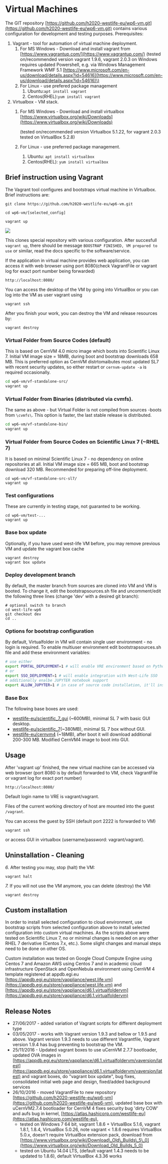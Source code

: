# Virtual Machines

The GIT repository [https://github.com/h2020-westlife-eu/wp6-vm.git](https://github.com/h2020-westlife-eu/wp6-vm.git) contains various configuration for development and testing purposes. Prerequisites:

1. Vagrant - tool for automation of virtual machine deployment. 
   1. For MS Windows - Download and install vagrant from [https://www.vagrantup.com/](https://www.vagrantup.com/)  \(tested on/recommended version vagrant 1.9.6, vagrant 2.0.3 on Windows requires updated Powershell, e.g. via Windows Management Framework WMF 5.1 [https://www.microsoft.com/en-us/download/details.aspx?id=54616](https://www.microsoft.com/en-us/download/details.aspx?id=54616)\) 
   2. For Linux - use prefered package management
      1. Ubuntu:`apt install vagrant`
      2. Centos\(RHEL\):`yum install vagrant`
2. Virtualbox - VM stack. 
   1. For MS Windows - Download and install virtualbox [https://www.virtualbox.org/wiki/Downloads](https://www.virtualbox.org/wiki/Downloads)

      \(tested on/recommended version Virtualbox 5.1.22, for vagrant 2.0.3 tested on VirtualBox 5.2.8\)

   2. For Linux - use preferred package management. 
      1. Ubuntu: `apt install virtualbox`
      2. Centos\(RHEL\): `yum install virtualbox`

## Brief instruction using Vagrant

The Vagrant tool configures and bootstraps virtual machine in Virtualbox. Brief instructions are:

```text
git clone https://github.com/h2020-westlife-eu/wp6-vm.git

cd wp6-vm/[selected_config]

vagrant up
```

![](.gitbook/assets/vmvagrantup.gif)

This clones special repository with various configuration. After succesfull `vagrant up`, there should be message `BOOSTRAP FINISHED, VM prepared to use` or similar, read the docs specific to the software/service.

If the application in virtual machine provides web application, you can access it with web browser using port 8080\(check VagrantFile or vagrant log for exact port number being forwarded\)

```text
http://localhost:8080/
```

You can access the desktop of the VM by going into VirtualBox or you can log into the VM as user vagrant using

```text
vagrant ssh
```

After you finish your work, you can destroy the VM and release resources by:

```text
vagrant destroy
```

### Virtual Folder from Source Codes \(default\)

This is based on CernVM 4.0 micro image which boots into Scientific Linux 7. Initial VM image size = 18MB, during boot and bootstrap downloads 658 MB. This is preferred option as CernVM distrtomaibutes most updated SL7 with recent security updates, so either restart or `cernvm-update -a` is required occasionally.

```bash
cd wp6-vm/vf-standalone-src/
vagrant up
```

### Virtual Folder from Binaries \(distributed via cvmfs\).

The same as above - but Virtual Folder is not compiled from sources -boots from `\cvmfs\`. This option is faster, the last stable release is distributed.

```bash
cd wp6-vm/vf-standalone-bin/
vagrant up
```

### Virtual Folder from Source Codes on Scientific Linux 7 \(~RHEL 7\)

It is based on minimal Scientific Linux 7 - no dependency on online repositories at all. Initial VM image size = 665 MB, boot and bootstrap download 320 MB. 
Recommended for preparing off-line deployment.

```text
cd wp6-vm/vf-standalone-src-sl7/
vagrant up
```

### Test configurations

These are currently in testing stage, not guaranted to be working.

```text
cd wp6-vm/test-...
vagrant up
```

### Base box update

Optionally, if you have used west-life VM before, you may remove previous VM and update the vagrant box cache

```text
vagrant destroy
vagrant box update    
```

### Deploy development branch

By default, the master branch from sources are cloned into VM and VM is booted. To change it, edit the bootstrapsources.sh file and uncomment/edit the following three lines \(change 'dev' with a desired git branch\):

```text
# optional switch to branch
cd west-life-wp6
git checkout dev
cd ..
```

### Options for bootstrap configuration

By default, Virtualfolder in VM will contain single user environment - no login is required. 
To enable multiuser environment edit bootstrapsources.sh file and add these environment variables:

```bash
# use either
export PORTAL_DEPLOYMENT=1 # will enable VRE environment based on Python Django project, don't combine with West-Life SSO
# or
export SSO_DEPLOYMENT=1 # will enable integration with West-Life SSO
# additionally enalbe JUPYTER notebook support
export ALLOW_JUPYTER=1 # in case of source code installation, it'll install jupyter notebook and all it's dependencies  
```

### Base Box

The following base boxes are used:

* [westlife-eu/scientific_7_gui](https://app.vagrantup.com/westlife-eu/boxes/scientific_7_gui) \(~600MB\), minimal SL 7 with basic GUI desktop.
* [westlife-eu/scientific_7](https://app.vagrantup.com/westlife-eu/boxes/scientific_7)\(~380MB\), minimal SL 7 box without GUI.
* [westlife-eu/cernvm4](https://app.vagrantup.com/westlife-eu/boxes/cernvm4)  \(~18MB\), after boot it will download additional 200-300 MB. Modified CernVM4 image to boot into GUI.

## Usage

After 'vagrant up' finished, the new virtual machine can be accessed via web browser \(port 8080 is by default forwarded to VM, check VagrantFile or vagrant log for exact port number\)

```text
http://localhost:8080/
```

Default login name to VRE is vagrant/vagrant.

Files of the current working directory of host are mounted into the guest `/vagrant`.

You can access the guest by SSH \(default port 2222 is forwarded to VM\)

```text
vagrant ssh
```

or access GUI in virtualbox \(username/password: vagrant/vagrant\).

## Uninstallation - Cleaning

_6._ After testing you may, stop \(halt\) the VM:

```text
vagrant halt
```

_7._ If you will not use the VM anymore, you can delete \(destroy\) the VM:

```text
vagrant destroy
```

## Custom installation

In order to install selected configuration to cloud environment, use bootstrap scripts from selected configuration above to install selected configuration into custom virtual machines. As the scripts above were tested on Scientific Linux 7, no or minimal changes is needed on any other RHEL 7 derivative \(Centos 7.x, etc.\). Some slight changes and manual steps need to be done on other OS. 

Custom installation was tested on Google Cloud Compute Engine using Centos 7 and Amazon AWS using Centos 7 and in academic cloud infrastructure OpenStack and OpenNebula environment using CernVM 4 template registered at appdb.egi.eu [https://appdb.egi.eu/store/vappliance/west.life.vm](https://appdb.egi.eu/store/vappliance/west.life.vm) and [https://appdb.egi.eu/store/vappliance/d6.1.virtualfoldervm](https://appdb.egi.eu/store/vappliance/d6.1.virtualfoldervm)

## Release Notes

* 27/06/2017 - added variation of Vagrant scripts for different deployment type
* 03/05/2017 - works with Vagrant version 1.9.3 and bellow or 1.9.5 and above. Vagrant version 1.9.3 needs to use different Vagrantfile, Vagrant version 1.9.4 has bug preventing to bootstrap the VM.
* 25/11/2016 - Updated vagrant boxes to use uCernVM 2.7.7 bootloader, updated OVA images in [https://appdb.egi.eu/store/vappliance/d6.1.virtualfoldervm/vaversion/latest](https://appdb.egi.eu/store/vappliance/d6.1.virtualfoldervm/vaversion/latest) and vagrant boxes, do "vagrant box update", bug fixes, consolidated initial web page and design, fixed/added background services
* 26/10/2016 - moved VagrantFile to new repository [https://github.com/h2020-westlife-eu/wp6-vm](https://github.com/h2020-westlife-eu/wp6-vm), updated base box with uCernVM2.7.4 bootloader for CernVM 4 fixes security bug 'dirty COW' and aufs bug in kernel, [https://atlas.hashicorp.com/westlife-eu](https://atlas.hashicorp.com/westlife-eu), 
  * tested on Windows 7 64 bit, vagrant 1.8.6 + VirtualBox 5.1.6, vagrant 1.8.1, 1.8.4, VirtualBox 5.0.26, note vagrant &lt; 1.8.6 requires VirtualBox 5.0.x, doesn't require VirtualBox extension pack, download from [https://www.virtualbox.org/wiki/Download\_Old\_Builds\_5\_0](https://www.virtualbox.org/wiki/Download_Old_Builds_5_0) 
  * tested on Ubuntu 14.04 LTS, \(default vagrant 1.4.3 needs to be updated to 1.8.6\), default VirtualBox 4.3.36 works

